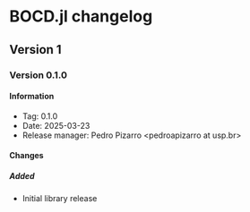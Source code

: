 # BOCD.jl changelog

## Version 1

### Version 0.1.0
#### Information
 - Tag: 0.1.0
 - Date: 2025-03-23
 - Release manager: Pedro Pizarro \<pedroapizarro at usp.br\>

#### Changes
##### Added

- Initial library release
